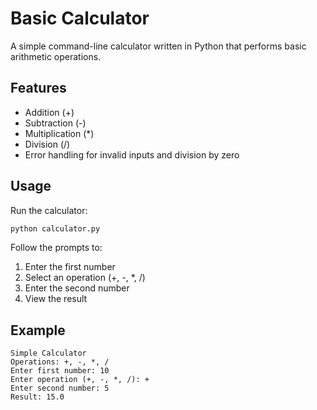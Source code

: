 # Basic Calculator

A simple command-line calculator written in Python that performs basic arithmetic operations.

## Features

- Addition (+)
- Subtraction (-)
- Multiplication (*)
- Division (/)
- Error handling for invalid inputs and division by zero

## Usage

Run the calculator:

```bash
python calculator.py
```

Follow the prompts to:
1. Enter the first number
2. Select an operation (+, -, *, /)
3. Enter the second number
4. View the result

## Example

```
Simple Calculator
Operations: +, -, *, /
Enter first number: 10
Enter operation (+, -, *, /): +
Enter second number: 5
Result: 15.0
```
